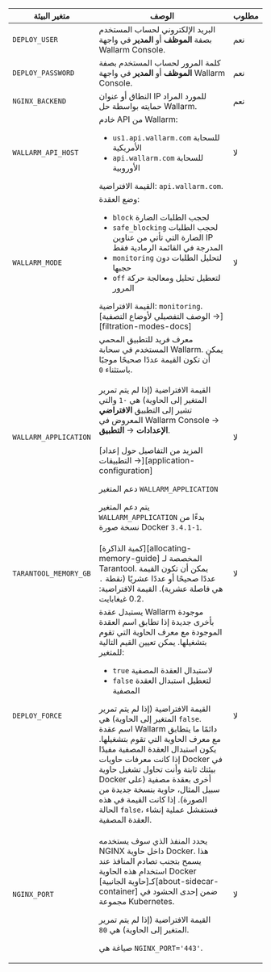 | متغير البيئة | الوصف | مطلوب |
| --- | ---- | ---- |
| `DEPLOY_USER` | البريد الإلكتروني لحساب المستخدم بصفة **الموظف** أو **المدير** في واجهة Wallarm Console. | نعم |
| `DEPLOY_PASSWORD` | كلمة المرور لحساب المستخدم بصفة **الموظف** أو **المدير** في واجهة Wallarm Console. | نعم |
| `NGINX_BACKEND` | النطاق أو عنوان IP للمورد المراد حمايته بواسطة حل Wallarm. | نعم |
| `WALLARM_API_HOST` | خادم API من Wallarm:<ul><li>`us1.api.wallarm.com` للسحابة الأمريكية</li><li>`api.wallarm.com` للسحابة الأوروبية</li></ul>القيمة الافتراضية: `api.wallarm.com`. | لا |
| `WALLARM_MODE` | وضع العقدة:<ul><li>`block` لحجب الطلبات الضارة</li><li>`safe_blocking` لحجب الطلبات الضارة التي تأتي من عناوين IP المدرجة في القائمة الرمادية فقط</li><li>`monitoring` لتحليل الطلبات دون حجبها</li><li>`off` لتعطيل تحليل ومعالجة حركة المرور</li></ul>القيمة الافتراضية: `monitoring`.<br>[الوصف التفصيلي لأوضاع التصفية →][filtration-modes-docs] | لا |
| `WALLARM_APPLICATION` | معرف فريد للتطبيق المحمي المستخدم في سحابة Wallarm. يمكن أن تكون القيمة عددًا صحيحًا موجبًا باستثناء `0`.<br><br>القيمة الافتراضية (إذا لم يتم تمرير المتغير إلى الحاوية) هي `-1` والتي تشير إلى التطبيق **الافتراضي** المعروض في Wallarm Console → **الإعدادات** → **التطبيق**.<br><br>[المزيد من التفاصيل حول إعداد التطبيقات →][application-configuration]<div class="admonition info"> <p class="admonition-title">دعم المتغير `WALLARM_APPLICATION`</p> <p>يتم دعم المتغير `WALLARM_APPLICATION` بدءًا من نسخة صورة Docker `3.4.1-1`.</div> | لا |
| `TARANTOOL_MEMORY_GB` | [كمية الذاكرة][allocating-memory-guide] المخصصة لـ Tarantool. يمكن أن تكون القيمة عددًا صحيحًا أو عددًا عشريًا (نقطة <code>.</code> هي فاصلة عشرية). القيمة الافتراضية: 0.2 غيغابايت. | لا |
| `DEPLOY_FORCE` | يستبدل عقدة Wallarm موجودة بأخرى جديدة إذا تطابق اسم العقدة الموجودة مع معرف الحاوية التي تقوم بتشغيلها. يمكن تعيين القيم التالية للمتغير:<ul><li>`true` لاستبدال العقدة المصفية</li><li>`false` لتعطيل استبدال العقدة المصفية</li></ul>القيمة الافتراضية (إذا لم يتم تمرير المتغير إلى الحاوية) هي `false`.<br>اسم عقدة Wallarm دائمًا ما يتطابق مع معرف الحاوية التي تقوم بتشغيلها. يكون استبدال العقدة المصفية مفيدًا إذا كانت معرفات حاويات Docker في بيئتك ثابتة وأنت تحاول تشغيل حاوية Docker أخرى بعقدة مصفية (على سبيل المثال، حاوية بنسخة جديدة من الصورة). إذا كانت القيمة في هذه الحالة `false`، فستفشل عملية إنشاء العقدة المصفية. | لا |
| `NGINX_PORT` | <p>يحدد المنفذ الذي سوف يستخدمه NGINX داخل حاوية Docker. هذا يسمح بتجنب تصادم المنافذ عند استخدام هذه الحاوية Docker كـ[حاوية الجانبية][about-sidecar-container] ضمن إحدى الحشود في مجموعة Kubernetes.</p><p>القيمة الافتراضية (إذا لم يتم تمرير المتغير إلى الحاوية) هي `80`.</p><p>صياغة هي `NGINX_PORT='443'`.</p> | لا |
